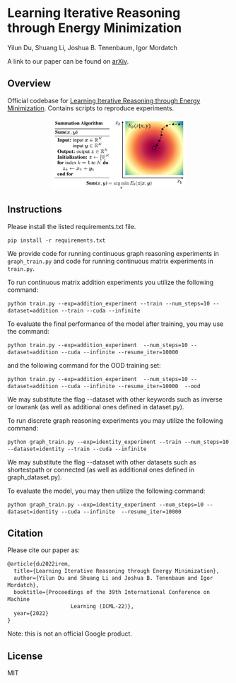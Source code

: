 # Learning Iterative Reasoning through Energy Minimization

Yilun Du, Shuang Li, Joshua B. Tenenbaum, Igor Mordatch

A link to our paper can be found on [arXiv](https://arxiv.org/abs/2206.15448).

## Overview

Official codebase for [Learning Iterative Reasoning through Energy Minimization]().
Contains scripts to reproduce experiments.

<p align="center">
  <img src="architecture.png" width="60%"/>
</p>

## Instructions

Please install the listed requirements.txt file.

```
pip install -r requirements.txt
```

We provide code for running continuous graph reasoning experiments in `graph_train.py` and code for running continuous matrix experiments in `train.py`.


To run continuous matrix addition experiments you utilize the following command:

```
python train.py --exp=addition_experiment --train --num_steps=10 --dataset=addition --train --cuda --infinite
```

To evaluate the final performance of the model after training, you may use the command:

```
python train.py --exp=addition_experiment  --num_steps=10 --dataset=addition --cuda --infinite --resume_iter=10000 
```

and the following command for the OOD training set:

```
python train.py --exp=addition_experiment  --num_steps=10 --dataset=addition --cuda --infinite --resume_iter=10000  --ood
```

We may substitute the flag --dataset with other keywords such as inverse or lowrank (as well as additional ones defined in dataset.py).



To run discrete graph reasoning experiments you may utilize the following command:

```
python graph_train.py --exp=identity_experiment --train --num_steps=10 --dataset=identity --train --cuda --infinite
```

We may substitute the flag --dataset with other datasets such as shortestpath or connected (as well as additional ones defined in graph\_dataset.py).


To evaluate the model, you may then utilize the following command:

```
python graph_train.py --exp=identity_experiment --num_steps=10 --dataset=identity --cuda --infinite  --resume_iter=10000
```

## Citation

Please cite our paper as:

```
@article{du2022irem,
  title={Learning Iterative Reasoning through Energy Minimization},
  author={Yilun Du and Shuang Li and Joshua B. Tenenbaum and Igor Mordatch},
  booktitle={Proceedings of the 39th International Conference on Machine 
                    Learning (ICML-22)},
  year={2022}
}
```

Note: this is not an official Google product.

## License

MIT
